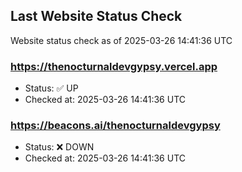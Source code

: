 ## Last Website Status Check

<!-- GitHub Action will update the section below -->
Website status check as of 2025-03-26 14:41:36 UTC

### https://thenocturnaldevgypsy.vercel.app
- Status: ✅ UP
- Checked at: 2025-03-26 14:41:36 UTC

### https://beacons.ai/thenocturnaldevgypsy
- Status: ❌ DOWN
- Checked at: 2025-03-26 14:41:36 UTC


<!-- End of GitHub Action update section -->
